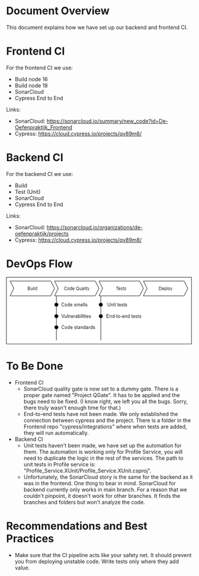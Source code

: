 # Document Overview
This document explains how we have set up our backend and frontend CI.

# Frontend CI
For the frontend CI we use:
- Build node 16
- Build node 18
- SonarCloud
- Cypress End to End

Links:
- SonarCloud: https://sonarcloud.io/summary/new_code?id=De-Oefenpraktijk_Frontend
- Cypress: https://cloud.cypress.io/projects/qv89m8/


# Backend CI
For the backend CI we use:
- Build
- Test (Unit)
- SonarCloud
- Cypress End to End

Links:
- SonarCloud: https://sonarcloud.io/organizations/de-oefenpraktijk/projects
- Cypress: https://cloud.cypress.io/projects/qv89m8/

# DevOps Flow
![Alt text](../devopsci.jpeg "Optional title")

# To Be Done
- Frontend CI
    - SonarCloud quality gate is now set to a dummy gate. There is a proper gate named "Project QGate". It has to be applied and the bugs need to be fixed. (I know right, we left you all the bugs. Sorry, there truly wasn't enough time for that.) 
    - End-to-end tests have not been made. We only established the connection between cypress and the project. There is a folder in the Frontend repo "cypress/integrations" where when tests are added, they will run automatically.
- Backend CI
    - Unit tests haven't been made, we have set up the automation for them. The automation is working only for Profile Service, you will need to duplicate the logic in the rest of the services. The path to unit tests in Profile service is: "Profile_Service.XUnit/Profile_Service.XUnit.csproj".
    - Unfortunately, the SonarCloud story is the same for the backend as it was in the frontend. One thing to bear in mind. SonarCloud for backend currently only works in main branch. For a reason that we couldn't pinpoint, it doesn't work for other branches. It finds the branches and folders but won't analyze the code. 


# Recommendations and Best Practices

- Make sure that the CI pipeline acts like your safety net. It should prevent you from deploying unstable code. Write tests only where they add value. 
